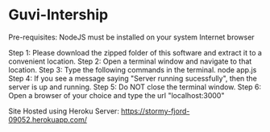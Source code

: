 # Guvi-Intership

Pre-requisites:
NodeJS must be installed on your system
Internet browser

Step 1: Please download the zipped folder of this software and extract it to a convenient location.
Step 2: Open a terminal window and navigate to that location.
Step 3: Type the following commands in the terminal.
        node app.js
Step 4: If you see a message saying "Server running sucessfully", then the server is up and running.
Step 5: Do NOT close the terminal window.
Step 6: Open a browser of your choice and type the url "localhost:3000"

Site Hosted using Heroku Server: https://stormy-fjord-09052.herokuapp.com/ 
